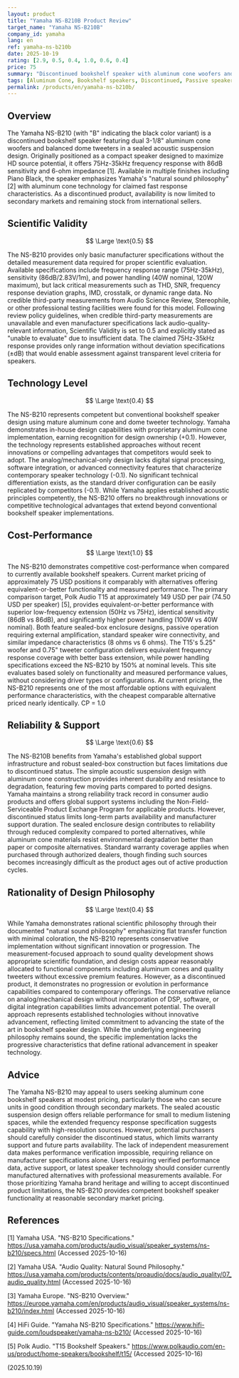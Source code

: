 ```yaml
---
layout: product
title: "Yamaha NS-B210B Product Review"
target_name: "Yamaha NS-B210B"
company_id: yamaha
lang: en
ref: yamaha-ns-b210b
date: 2025-10-19
rating: [2.9, 0.5, 0.4, 1.0, 0.6, 0.4]
price: 75
summary: "Discontinued bookshelf speaker with aluminum cone woofers and limited measurement data availability"
tags: [Aluminum Cone, Bookshelf speakers, Discontinued, Passive speakers]
permalink: /products/en/yamaha-ns-b210b/
---
```

## Overview

The Yamaha NS-B210 (with "B" indicating the black color variant) is a discontinued bookshelf speaker featuring dual 3-1/8" aluminum cone woofers and balanced dome tweeters in a sealed acoustic suspension design. Originally positioned as a compact speaker designed to maximize HD source potential, it offers 75Hz-35kHz frequency response with 86dB sensitivity and 6-ohm impedance [1]. Available in multiple finishes including Piano Black, the speaker emphasizes Yamaha's "natural sound philosophy" [2] with aluminum cone technology for claimed fast response characteristics. As a discontinued product, availability is now limited to secondary markets and remaining stock from international sellers.

## Scientific Validity

$$ \Large \text{0.5} $$

The NS-B210 provides only basic manufacturer specifications without the detailed measurement data required for proper scientific evaluation. Available specifications include frequency response range (75Hz-35kHz), sensitivity (86dB/2.83V/1m), and power handling (40W nominal, 120W maximum), but lack critical measurements such as THD, SNR, frequency response deviation graphs, IMD, crosstalk, or dynamic range data. No credible third-party measurements from Audio Science Review, Stereophile, or other professional testing facilities were found for this model. Following review policy guidelines, when credible third-party measurements are unavailable and even manufacturer specifications lack audio-quality-relevant information, Scientific Validity is set to 0.5 and explicitly stated as "unable to evaluate" due to insufficient data. The claimed 75Hz-35kHz response provides only range information without deviation specifications (±dB) that would enable assessment against transparent level criteria for speakers.

## Technology Level

$$ \Large \text{0.4} $$

The NS-B210 represents competent but conventional bookshelf speaker design using mature aluminum cone and dome tweeter technology. Yamaha demonstrates in-house design capabilities with proprietary aluminum cone implementation, earning recognition for design ownership (+0.1). However, the technology represents established approaches without recent innovations or compelling advantages that competitors would seek to adopt. The analog/mechanical-only design lacks digital signal processing, software integration, or advanced connectivity features that characterize contemporary speaker technology (-0.1). No significant technical differentiation exists, as the standard driver configuration can be easily replicated by competitors (-0.1). While Yamaha applies established acoustic principles competently, the NS-B210 offers no breakthrough innovations or competitive technological advantages that extend beyond conventional bookshelf speaker implementations.

## Cost-Performance

$$ \Large \text{1.0} $$

The NS-B210 demonstrates competitive cost-performance when compared to currently available bookshelf speakers. Current market pricing of approximately 75 USD positions it comparably with alternatives offering equivalent-or-better functionality and measured performance. The primary comparison target, Polk Audio T15 at approximately 149 USD per pair (74.50 USD per speaker) [5], provides equivalent-or-better performance with superior low-frequency extension (50Hz vs 75Hz), identical sensitivity (86dB vs 86dB), and significantly higher power handling (100W vs 40W nominal). Both feature sealed-box enclosure designs, passive operation requiring external amplification, standard speaker wire connectivity, and similar impedance characteristics (8 ohms vs 6 ohms). The T15's 5.25" woofer and 0.75" tweeter configuration delivers equivalent frequency response coverage with better bass extension, while power handling specifications exceed the NS-B210 by 150% at nominal levels. This site evaluates based solely on functionality and measured performance values, without considering driver types or configurations. At current pricing, the NS-B210 represents one of the most affordable options with equivalent performance characteristics, with the cheapest comparable alternative priced nearly identically. CP = 1.0

## Reliability & Support

$$ \Large \text{0.6} $$

The NS-B210B benefits from Yamaha's established global support infrastructure and robust sealed-box construction but faces limitations due to discontinued status. The simple acoustic suspension design with aluminum cone construction provides inherent durability and resistance to degradation, featuring few moving parts compared to ported designs. Yamaha maintains a strong reliability track record in consumer audio products and offers global support systems including the Non-Field-Serviceable Product Exchange Program for applicable products. However, discontinued status limits long-term parts availability and manufacturer support duration. The sealed enclosure design contributes to reliability through reduced complexity compared to ported alternatives, while aluminum cone materials resist environmental degradation better than paper or composite alternatives. Standard warranty coverage applies when purchased through authorized dealers, though finding such sources becomes increasingly difficult as the product ages out of active production cycles.

## Rationality of Design Philosophy

$$ \Large \text{0.4} $$

While Yamaha demonstrates rational scientific philosophy through their documented "natural sound philosophy" emphasizing flat transfer function with minimal coloration, the NS-B210 represents conservative implementation without significant innovation or progression. The measurement-focused approach to sound quality development shows appropriate scientific foundation, and design costs appear reasonably allocated to functional components including aluminum cones and quality tweeters without excessive premium features. However, as a discontinued product, it demonstrates no progression or evolution in performance capabilities compared to contemporary offerings. The conservative reliance on analog/mechanical design without incorporation of DSP, software, or digital integration capabilities limits advancement potential. The overall approach represents established technologies without innovative advancement, reflecting limited commitment to advancing the state of the art in bookshelf speaker design. While the underlying engineering philosophy remains sound, the specific implementation lacks the progressive characteristics that define rational advancement in speaker technology.

## Advice

The Yamaha NS-B210 may appeal to users seeking aluminum cone bookshelf speakers at modest pricing, particularly those who can secure units in good condition through secondary markets. The sealed acoustic suspension design offers reliable performance for small to medium listening spaces, while the extended frequency response specification suggests capability with high-resolution sources. However, potential purchasers should carefully consider the discontinued status, which limits warranty support and future parts availability. The lack of independent measurement data makes performance verification impossible, requiring reliance on manufacturer specifications alone. Users requiring verified performance data, active support, or latest speaker technology should consider currently manufactured alternatives with professional measurements available. For those prioritizing Yamaha brand heritage and willing to accept discontinued product limitations, the NS-B210 provides competent bookshelf speaker functionality at reasonable secondary market pricing.

## References

[1] Yamaha USA. "NS-B210 Specifications." https://usa.yamaha.com/products/audio_visual/speaker_systems/ns-b210/specs.html (Accessed 2025-10-16)

[2] Yamaha USA. "Audio Quality: Natural Sound Philosophy." https://usa.yamaha.com/products/contents/proaudio/docs/audio_quality/07_audio_quality.html (Accessed 2025-10-16)

[3] Yamaha Europe. "NS-B210 Overview." https://europe.yamaha.com/en/products/audio_visual/speaker_systems/ns-b210/index.html (Accessed 2025-10-16)

[4] HiFi Guide. "Yamaha NS-B210 Specifications." https://www.hifi-guide.com/loudspeaker/yamaha-ns-b210/ (Accessed 2025-10-16)

[5] Polk Audio. "T15 Bookshelf Speakers." https://www.polkaudio.com/en-us/product/home-speakers/bookshelf/t15/ (Accessed 2025-10-16)

(2025.10.19)